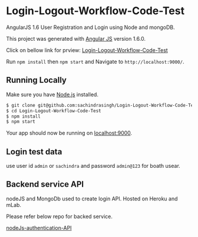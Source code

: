 # Login-Logout-Workflow-Code-Test
AngularJS 1.6 User Registration and Login using Node and mongoDB.

This project was generated with [Angular JS](https://github.com/angular/angular-cli) version 1.6.0.

Click on bellow link for prview:
[Login-Logout-Workflow-Code-Test](https://sachindrasingh.github.io/Login-Logout-Workflow-Code-Test/)


Run `npm install` then `npm start` and  Navigate to `http://localhost:9000/`.


## Running Locally

Make sure you have [Node.js](http://nodejs.org/) installed.

```sh
$ git clone git@github.com:sachindrasingh/Login-Logout-Workflow-Code-Test.git # or clone your own fork
$ cd Login-Logout-Workflow-Code-Test
$ npm install
$ npm start
```

Your app should now be running on [localhost:9000](http://localhost:9000/).


## Login test data

use user id `admin` or `sachindra` and password `admin@123` for boath usear.


## Backend service API

nodeJS and MongoDb used to create login API. Hosted on Heroku and mLab.

Please refer below repo for backed service.

[nodeJs-authentication-API](https://github.com/sachindrasingh/nodeJs-authentication-API.git)



